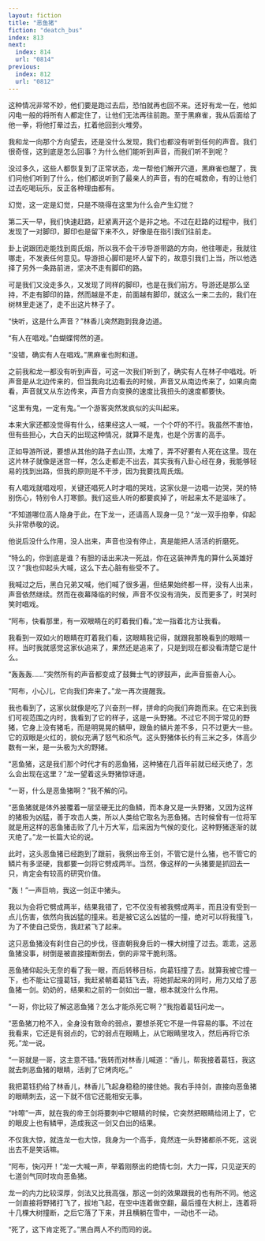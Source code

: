 ```yaml
---
layout: fiction
title: "恶鱼猪"
fiction: "deatch_bus"
index: 813
next:
  index: 814
  url: "0814"
previous:
  index: 812
  url: "0812"
---
```

这种情况非常不妙，他们要是跑过去后，恐怕就再也回不来。还好有龙一在，他如闪电一般的将所有人都定住了，让他们无法再往前跑。至于黑麻雀，我从后面给了他一拳，将他打晕过去，扛着他回到火堆旁。

我和龙一向那个方向望去，还是没什么发现，我们也都没有听到任何的声音。我们很奇怪，这到底是怎么回事？为什么他们能听到声音，而我们听不到呢？

没过多久，这些人都恢复到了正常状态，龙一帮他们解开穴道，黑麻雀也醒了，我们问他们听到了什么，他们都说听到了最亲人的声音，有的在喊救命，有的让他们过去吃喝玩乐，反正各种理由都有。

幻觉，这一定是幻觉，只是不晓得在这里为什么会产生幻觉？

第二天一早，我们快速赶路，赶紧离开这个是非之地。不过在赶路的过程中，我们发现了一对脚印，脚印也是留下来不久，好像是在指引我们往前走。

卦上说跟团走能找到周氏烟，所以我不会干涉导游带路的方向，他往哪走，我就往哪走，不发表任何意见。导游担心脚印是坏人留下的，故意引我们上当，所以他选择了另外一条路前进，坚决不走有脚印的路。

可是我们又没走多久，又发现了同样的脚印，也是在我们前方。导游还是那么坚持，不走有脚印的路，然而越是不走，前面越有脚印，就这么一来二去的，我们在树林里走迷了，走不出这片林子了。

“快听，这是什么声音？”林香儿突然跑到我身边道。

“有人在唱戏。”白蝴蝶愕然的道。

“没错，确实有人在唱戏。”黑麻雀也附和道。

之前我和龙一都没有听到声音，可这一次我们听到了，确实有人在林子中唱戏。听声音是从北边传来的，但当我向北边看去的时候，声音又从南边传来了，如果向南看，声音就又从东边传来，声音方向变换的速度比我扭头的速度都要快。

“这里有鬼，一定有鬼。”一个游客突然发疯似的尖叫起来。

本来大家还都没觉得有什么，结果经这人一喊，一个个吓的不行。我虽然不害怕，但有些担心，大白天的出现这种情况，就算不是鬼，也是个厉害的高手。

正如导游所说，要想从其他的路子去山顶，太难了，弄不好要有人死在这里。现在这片林子就像是迷宫一样，怎么走都走不出去，其实我有八卦心经在身，我能够轻易的找到出路，但我的原则是不干涉，因为我要找周氏烟。

有人唱戏就唱戏呗，关键还唱死人时才唱的哭戏，这家伙是一边唱一边哭，哭的特别伤心，特别令人打寒颤。我们这些人听的都要疯掉了，听起来太不是滋味了。

“不知道哪位高人隐身于此，在下龙一，还请高人现身一见？”龙一双手抱拳，仰起头非常恭敬的说。

他说后没什么作用，没人出来，声音也没有停止，真是能把人活活的折磨死。

“特么的，你到底是谁？有胆的话出来决一死战，你在这装神弄鬼的算什么英雄好汉？”我也仰起头大喊，这么下去心脏有些受不了。

我喊过之后，黑白兄弟又喊，他们喊了很多遍，但结果始终都一样，没有人出来，声音依然继续。然而在夜幕降临的时候，声音不仅没有消失，反而更多了，时哭时笑时唱戏。

“阿布，快看那里，有一双眼睛在的盯着我们看。”龙一指着北方让我看。

我看到一双如火的眼睛在盯着我们看，这眼睛我记得，就跟我那晚看到的眼睛一样。当时我就感觉这家伙追来了，果然还是追来了，只是到现在都没看清楚它是什么。

“轰轰轰……”突然所有的声音都变成了鼓舞士气的锣鼓声，此声音振奋人心。

“阿布，小心儿，它向我们奔来了。”龙一再次提醒我。

我也看到了，这家伙就像是吃了兴奋剂一样，拼命的向我们奔跑而来。在它来到我们可视范围之内时，我看到了它的样子，这是一头野猪。不过它不同于常见的野猪，它身上没有猪毛，而是明晃晃的鳞甲，跟鱼的鳞片差不多，只不过更大一些。它的双眼是火红的，貌似充满了怒气和杀气。这头野猪体长约有三米之多，体高少数有一米，是一头极为大的野猪。

“恶鱼猪，这是我们那个时代才有的恶鱼猪，这种猪在几百年前就已经灭绝了，怎么会出现在这里？”龙一望着这头野猪惊讶道。

“一哥，什么是恶鱼猪啊？”我不解的问。

“恶鱼猪就是体外披覆着一层坚硬无比的鱼鳞，而本身又是一头野猪，又因为这样的猪极为凶猛，善于攻击人类，所以人类给它取名为恶鱼猪。古时候曾有一位将军就是用这样的恶鱼猪击败了几十万大军，后来因为气候的变化，这种野猪逐渐的就灭绝了。”龙一长篇大论的说。

此时，这头恶鱼猪已经跑到了跟前，我祭出帝王剑，不管它是什么猪，也不管它的鳞片有多坚硬，我都要一剑将它劈成两半。当然，像这样的一头猪要是抓回去一只，肯定会有较高的研究价值。

“轰！”一声巨响，我这一剑正中猪头。

我以为会将它劈成两半，结果我错了，它不仅没有被我劈成两半，而且没有受到一点儿伤害，依然向我凶猛的撞来。若是被它这么凶猛的一撞，绝对可以将我撞飞，为了不使自己受伤，我赶紧飞了起来。

这只恶鱼猪没有刹住自己的步伐，径直朝我身后的一棵大树撞了过去。乖乖，这恶鱼猪没事，树倒是被直接撞断倒去，倒的非常干脆利落。

恶鱼猪仰起头无奈的看了我一眼，而后转移目标，向葛钰撞了去。就算我被它撞一下，也不能让它撞葛钰，我赶紧朝着葛钰飞去，将她抓起来的同时，用力又给了恶鱼猪一剑。奶奶的，结果和之前的一剑如出一辙，根本就没什么作用。

“一哥，你比较了解这恶鱼猪？怎么才能杀死它啊？”我抱着葛钰问龙一。

“恶鱼猪刀枪不入，全身没有致命的弱点，要想杀死它不是一件容易的事。不过在我看来，它还是有弱点的，它的弱点在眼睛上，从它眼睛里攻入，然后再将它杀死。”龙一说。

“一哥就是一哥，这主意不错。”我转而对林香儿喊道：“香儿，帮我接着葛钰，我这就去刺恶鱼猪的眼睛，活剥了它烤肉吃。”

我把葛钰扔给了林香儿，林香儿飞起身稳稳的接住她。我右手持剑，直接向恶鱼猪的眼睛刺去，这一下就不信它还能相安无事。

“咔嚓”一声，就在我的帝王剑将要刺中它眼睛的时候，它突然把眼睛给闭上了，它的眼皮上也有鳞甲，造成我这一剑又白出的结果。

不仅我大惊，就连龙一也大惊，我身为一个高手，竟然连一头野猪都杀不死，这说出去不是笑话嘛。

“阿布，快闪开！”龙一大喊一声，举着刚祭出的绝情七剑，大力一挥，只见逆天的七道剑气同时攻向恶鱼猪。

龙一的内力比较深厚，剑法又比我高强，那这一剑的效果跟我的也有所不同。他这一剑直接将野猪打飞了，拔地飞起，在空中连着做空翻，最后撞在大树上，连着将十几棵大树撞断，之后它落了下来，并且横躺在雪中，一动也不一动。

“死了，这下肯定死了。”黑白两人不约而同的说。